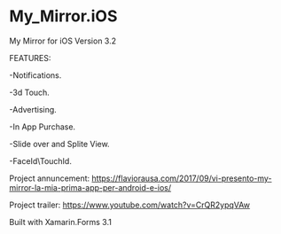 
# My_Mirror.iOS
My Mirror for iOS
Version 3.2



FEATURES:

-Notifications.

-3d Touch.

-Advertising.

-In App Purchase.

-Slide over and Splite View.

-FaceId\TouchId.

Project annuncement: https://flaviorausa.com/2017/09/vi-presento-my-mirror-la-mia-prima-app-per-android-e-ios/

Project trailer: https://www.youtube.com/watch?v=CrQR2ypqVAw


Built with Xamarin.Forms 3.1
